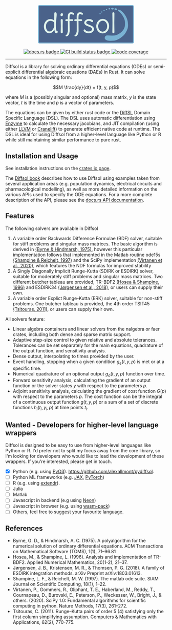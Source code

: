 <div align="center">
<p></p><img src="https://raw.githubusercontent.com/martinjrobins/diffsol/refs/heads/main/assets/diffsol_rectangle.svg" alt="Diffsol logo" width="300"/></p>
<a href="https://docs.rs/diffsol">
    <img src="https://img.shields.io/crates/v/diffsol.svg?label=docs&color=blue&logo=rust" alt="docs.rs badge">
</a>
<a href="https://github.com/martinjrobins/diffsol/actions/workflows/rust.yml">
    <img src="https://github.com/martinjrobins/diffsol/actions/workflows/rust.yml/badge.svg" alt="CI build status badge">
</a>
<a href="https://codecov.io/gh/martinjrobins/diffsol">
    <img src="https://codecov.io/gh/martinjrobins/diffsol/branch/main/graph/badge.svg" alt="code coverage">
</a>
</div>

---

Diffsol is a library for solving ordinary differential equations (ODEs) or semi-explicit differential algebraic equations (DAEs) in Rust. It can solve equations in the following form:

```math
M \frac{dy}{dt} = f(t, y, p)
```

where $M$ is a (possibly singular and optional) mass matrix, $y$ is the state vector, $t$ is the time and $p$ is a vector of parameters.

The equations can be given by either rust code or the [DiffSL](https://martinjrobins.github.io/diffsl/) Domain Specific Language (DSL). The DSL uses automatic differentiation using [Enzyme](https://enzyme.mit.edu/) to calculate the necessary jacobians, and JIT compilation (using either [LLVM](https://llvm.org/) or [Cranelift](https://cranelift.dev/)) to generate efficient native code at runtime. The DSL is ideal for using Diffsol from a higher-level language like Python or R while still maintaining similar performance to pure rust.

## Installation and Usage

See installation instructions on the [crates.io page](https://crates.io/crates/diffsol).

The [Diffsol book](https://martinjrobins.github.io/diffsol/) describes how to use Diffsol using examples taken from several application areas (e.g. population dynamics, electrical circuits and pharmacological modelling), as well as more detailed information on the various APIs used to specify the ODE equations. For a more complete description of the API, please see the [docs.rs API documentation](https://docs.rs/diffsol).

## Features

The following solvers are available in Diffsol

1. A variable order Backwards Difference Formulae (BDF) solver, suitable for stiff problems and singular mass matrices. The basic algorithm is derived in [(Byrne & Hindmarsh, 1975)](#1), however this particular implementation follows that implemented in the Matlab routine ode15s [(Shampine & Reichelt, 1997)](#4) and the SciPy implementation [(Virtanen et al., 2020)](#5), which features the NDF formulas for improved stability
2. A Singly Diagonally Implicit Runge-Kutta (SDIRK or ESDIRK) solver, suitable for moderately stiff problems and singular mass matrices. Two different butcher tableau are provided, TR-BDF2 [(Hosea & Shampine, 1996)](#2) and ESDIRK34 [(Jørgensen et al., 2018)](#3), or users can supply their own.
3. A variable order Explict Runge-Kutta (ERK) solver, suitable for non-stiff problems. One butcher tableau is provided, the 4th order TSIT45 [(Tsitouras, 2011)](#5), or users can supply their own.

All solvers feature:

- Linear algebra containers and linear solvers from the nalgebra or faer crates, including both dense and sparse matrix support.
- Adaptive step-size control to given relative and absolute tolerances. Tolerances can be set separately for the main equations, quadrature of the output function, and sensitivity analysis.
- Dense output, interpolating to times provided by the user.
- Event handling, stopping when a given condition $g_e(t, y , p)$ is met or at a specific time.
- Numerical quadrature of an optional output $g_o(t, y, p)$ function over time.
- Forward sensitivity analysis, calculating the gradient of an output function or the solver states $y$ with respect to the parameters $p$.
- Adjoint sensitivity analysis, calculating the gradient of cost function $G(p)$ with respect to the parameters $p$. The cost function can be the integral of a continuous output function $g(t, y, p)$ or a sum of a set of discrete functions $h_i(t_i, y_i, p)$ at time points $t_i$.

## Wanted - Developers for higher-level language wrappers

Diffsol is designed to be easy to use from higher-level languages like Python or R. I'd prefer not to split my focus away from the core library, so I'm looking for developers who would like to lead the development of these wrappers. If you're interested, please get in touch.

- [x] Python (e.g. using [PyO3](https://pyo3.rs/v0.24.0/)). <https://github.com/alexallmont/pydiffsol>.
- [ ] Python ML frameworks (e.g. [JAX](https://docs.jax.dev/en/latest/ffi.html), [PyTorch](https://pytorch.org/tutorials/advanced/cpp_extension.html))
- [ ] R (e.g. using [extendr](https://extendr.github.io/)).
- [ ] Julia
- [ ] Matlab
- [ ] Javascript in backend (e.g using [Neon](https://neon-rs.dev/))
- [ ] Javascript in browser (e.g. using [wasm-pack](https://rustwasm.github.io/wasm-pack/))
- [ ] Others, feel free to suggest your favourite language.

## References

- <a id="1"></a> Byrne, G. D., & Hindmarsh, A. C. (1975). A polyalgorithm for the numerical solution of ordinary differential equations. ACM Transactions on Mathematical Software (TOMS), 1(1), 71–96.81
- <a id="2"></a> Hosea, M., & Shampine, L. (1996). Analysis and implementation of TR-BDF2. Applied Numerical Mathematics, 20(1-2), 21–37.
- <a id="3"></a> Jørgensen, J. B., Kristensen, M. R., & Thomsen, P. G. (2018). A family of ESDIRK integration methods. arXiv Preprint arXiv:1803.01613.
- <a id="4"></a> Shampine, L. F., & Reichelt, M. W. (1997). The matlab ode suite. SIAM Journal on Scientific Computing, 18(1), 1–22.
- <a id="5"></a> Virtanen, P., Gommers, R., Oliphant, T. E., Haberland, M., Reddy, T., Cournapeau, D., Burovski, E., Peterson, P., Weckesser, W., Bright, J., & others. (2020). SciPy 1.0: Fundamental algorithms for scientific computing in python. Nature Methods, 17(3), 261–272.
 - <a id="5"></a> Tsitouras, C. (2011). Runge–Kutta pairs of order 5 (4) satisfying only the first column simplifying assumption. Computers & Mathematics with Applications, 62(2), 770-775.
